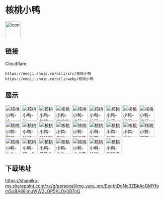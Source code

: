 # 核桃小鸭
<img src="https://emoji.shojo.cn/bili/src/核桃小鸭/icon.png" width="50" height="50" alt="icon">

## 链接
Cloudflare:
```
https://emoji.shojo.cn/bili/src/核桃小鸭
https://emoji.shojo.cn/bili/webp/核桃小鸭
```
## 展示
<img src="https://emoji.shojo.cn/bili/src/核桃小鸭/核桃小鸭-啥.png" width="50" height="50" alt="核桃小鸭-啥">
<img src="https://emoji.shojo.cn/bili/src/核桃小鸭/核桃小鸭-唉.png" width="50" height="50" alt="核桃小鸭-唉">
<img src="https://emoji.shojo.cn/bili/src/核桃小鸭/核桃小鸭-笔芯.png" width="50" height="50" alt="核桃小鸭-笔芯">
<img src="https://emoji.shojo.cn/bili/src/核桃小鸭/核桃小鸭-呜呜呜.png" width="50" height="50" alt="核桃小鸭-呜呜呜">
<img src="https://emoji.shojo.cn/bili/src/核桃小鸭/核桃小鸭-点赞.png" width="50" height="50" alt="核桃小鸭-点赞">
<img src="https://emoji.shojo.cn/bili/src/核桃小鸭/核桃小鸭-投币.png" width="50" height="50" alt="核桃小鸭-投币">
<img src="https://emoji.shojo.cn/bili/src/核桃小鸭/核桃小鸭-收藏.png" width="50" height="50" alt="核桃小鸭-收藏">
<img src="https://emoji.shojo.cn/bili/src/核桃小鸭/核桃小鸭-困困.png" width="50" height="50" alt="核桃小鸭-困困">
<img src="https://emoji.shojo.cn/bili/src/核桃小鸭/核桃小鸭-惊讶.png" width="50" height="50" alt="核桃小鸭-惊讶">
<img src="https://emoji.shojo.cn/bili/src/核桃小鸭/核桃小鸭-裂开.png" width="50" height="50" alt="核桃小鸭-裂开">
<img src="https://emoji.shojo.cn/bili/src/核桃小鸭/核桃小鸭-吐了.png" width="50" height="50" alt="核桃小鸭-吐了">
<img src="https://emoji.shojo.cn/bili/src/核桃小鸭/核桃小鸭-哈哈哈.png" width="50" height="50" alt="核桃小鸭-哈哈哈">
<img src="https://emoji.shojo.cn/bili/src/核桃小鸭/核桃小鸭-无语.png" width="50" height="50" alt="核桃小鸭-无语">
<img src="https://emoji.shojo.cn/bili/src/核桃小鸭/核桃小鸭-喝奶茶.png" width="50" height="50" alt="核桃小鸭-喝奶茶">
<img src="https://emoji.shojo.cn/bili/src/核桃小鸭/核桃小鸭-送花.png" width="50" height="50" alt="核桃小鸭-送花">
<img src="https://emoji.shojo.cn/bili/src/核桃小鸭/核桃小鸭-冒泡.png" width="50" height="50" alt="核桃小鸭-冒泡">
<img src="https://emoji.shojo.cn/bili/src/核桃小鸭/核桃小鸭-看戏.png" width="50" height="50" alt="核桃小鸭-看戏">
<img src="https://emoji.shojo.cn/bili/src/核桃小鸭/核桃小鸭-假笑.png" width="50" height="50" alt="核桃小鸭-假笑">
<img src="https://emoji.shojo.cn/bili/src/核桃小鸭/核桃小鸭-生气.png" width="50" height="50" alt="核桃小鸭-生气">
<img src="https://emoji.shojo.cn/bili/src/核桃小鸭/核桃小鸭-打call.png" width="50" height="50" alt="核桃小鸭-打call">
<img src="https://emoji.shojo.cn/bili/src/核桃小鸭/核桃小鸭-已黑化.png" width="50" height="50" alt="核桃小鸭-已黑化">
<img src="https://emoji.shojo.cn/bili/src/核桃小鸭/核桃小鸭-亲亲.png" width="50" height="50" alt="核桃小鸭-亲亲">
<img src="https://emoji.shojo.cn/bili/src/核桃小鸭/核桃小鸭-求求了.png" width="50" height="50" alt="核桃小鸭-求求了">
<img src="https://emoji.shojo.cn/bili/src/核桃小鸭/核桃小鸭-偷瞄.png" width="50" height="50" alt="核桃小鸭-偷瞄">
<img src="https://emoji.shojo.cn/bili/src/核桃小鸭/核桃小鸭-我好慌.png" width="50" height="50" alt="核桃小鸭-我好慌">

## 下载地址

https://shamiko-my.sharepoint.com/:u:/g/personal/img_yuru_pro/EeqbtDgNd3ZBkAcGMYfomSoBA88lmuWW3LOP5KLOx0B7pQ